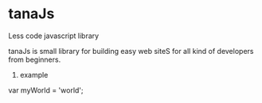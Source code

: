 # tanaJs
Less code javascript library

tanaJs is small library for building easy web siteS for all kind of developers from beginners.

1. example

var myWorld = 'world';

<div style="display:none" clientSource="myWorld">
   <div>           
     <span>Hello </span> {{myWorld}}
   </div> 
</div>


